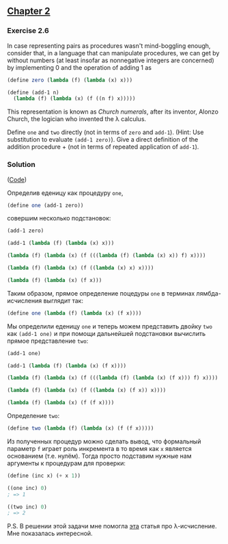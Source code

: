 ## [Chapter 2](../index.md#2-Building-Abstractions-with-Data)

### Exercise 2.6

In case representing pairs as procedures wasn't mind-boggling enough, consider that, in a language that can manipulate procedures, we can get by without numbers (at least insofar as nonnegative integers are concerned) by implementing 0 and the operation of adding 1 as

```scheme
(define zero (lambda (f) (lambda (x) x)))

(define (add-1 n)
  (lambda (f) (lambda (x) (f ((n f) x)))))
```

This representation is known as _Church numerals_, after its inventor, Alonzo Church, the logician who invented the λ calculus.

Define `one` and `two` directly (not in terms of `zero` and `add-1`). (Hint: Use substitution to evaluate `(add-1 zero)`). Give a direct definition of the addition procedure + (not in terms of repeated application of `add-1`).

### Solution

([Code](../../src/Chapter%202/Exercise%202.06.scm))

Определив еденицу как процедуру `one`,

```scheme
(define one (add-1 zero))
```
совершим несколько подстановок:

```scheme
(add-1 zero)

(add-1 (lambda (f) (lambda (x) x)))

(lambda (f) (lambda (x) (f (((lambda (f) (lambda (x) x)) f) x))))

(lambda (f) (lambda (x) (f ((lambda (x) x) x))))

(lambda (f) (lambda (x) (f x)))
```

Таким образом, прямое определение поцедуры `one` в терминах лямбда-исчисления выглядит так:

```scheme
(define one (lambda (f) (lambda (x) (f x))))
```

Мы определили еденицу `one` и теперь можем представить двойку `two` как `(add-1 one)` и при помощи дальнейшей подстановки вычислить прямое представление `two`:

```scheme
(add-1 one)

(add-1 (lambda (f) (lambda (x) (f x))))

(lambda (f) (lambda (x) (f (((lambda (f) (lambda (x) (f x))) f) x))))

(lambda (f) (lambda (x) (f ((lambda (x) (f x)) x))))

(lambda (f) (lambda (x) (f (f x))))
```

Определение `two`:

```scheme
(define two (lambda (f) (lambda (x) (f (f x)))))
```

Из полученных процедур можно сделать вывод, что формальный параметр `f` играет роль инкремента в то время как `x` является основанием (т.е. нулём). Тогда просто подставим нужные нам аргументы к процедурам для проверки:

```scheme
(define (inc x) (+ x 1))

((one inc) 0)
; => 1

((two inc) 0)
; => 2
```

P.S. В решении этой задачи мне помогла [эта](https://habr.com/ru/post/215807) статья про λ-исчисление. Мне показалась интересной.

